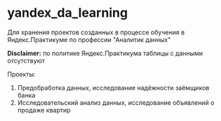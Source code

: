 # yandex_da_learning
Для хранения проектов созданных в процессе обучения в Яндекс.Практикуме по профессии "Аналитик данных"

**Disclaimer:** по политике Яндекс.Практикума таблицы с данными отсутствуют

Проекты:
1. Предобработка данных, исследование надёжности заёмщиков банка
2. Исследовательский анализ данных, исследование объявлений о продаже квартир